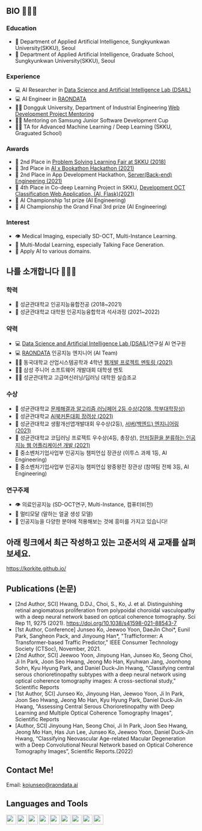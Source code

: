## BIO 👨🏻‍💻
### Education
- 🎒 Department of Applied Artificial Intelligence, Sungkyunkwan University(SKKU), Seoul
- 🎒 Department of Applied Artificial Intelligence, Graduate School, Sungkyunkwan University(SKKU), Seoul
### Experience
- 💻 AI Researcher in [Data Science and Artificial Intelligence Lab (DSAIL)][DSAIL]
- 💻 AI Engineer in [RAONDATA][raondata]
- 👨‍🏫 Dongguk University, Department of Industrial Engineering [Web Development Project Mentoring][dongmen]  
- 👨‍🏫 Mentoring on Samsung Junior Software Development Cup
- 👨‍🏫 TA for Advanced Machine Learning / Deep Learning (SKKU, Graguated School)
### Awards
- 🥈 2nd Place in [Problem Solving Learning Fair at SKKU (2018)][learning]
- 🥉 3rd Place in [AI x Bookathon Hackathon (2021)][bookathon]
- 🥈 2nd Place in App Development Hackathon, [Server(Back-end) Engineering (2021)][appdev]
- 🥉 4th Place in Co-deep Learning Project in SKKU, [Development OCT Classification Web Application, (AI, Flask)(2021)][codeep]
- 🥇 AI Championship 1st prize (AI Engineering)
- 🥉 AI Championship the Grand Final 3rd prize (AI Engineering)
### Interest
- 👁 Medical Imaging, especially SD-OCT, Multi-Instance Learning.
- 🕺 Multi-Modal Learning, especially Talking Face Generation.
- 🚀 Apply AI to various domains.

## 나를 소개합니다 👨🏻‍💻
### 학력
- 🎒 성균관대학교 인공지능융합전공 (2018~2021)
- 🎒 성균관대학교 대학원 인공지능융합학과 석사과정 (2021~2022)
### 약력
- 💻 [Data Science and Artificial Intelligence Lab (DSAIL)][DSAIL]연구실 AI 연구원
- 💻 [RAONDATA][raondata] 인공지능 엔지니어 (AI Team)
- 👨‍🏫 동국대학교 산업시스템공학과 4학년 [웹개발 프로젝트 멘토링 (2021)][dongmen]
- 👨‍🏫 삼성 주니어 소프트웨어 개발대회 대학생 멘토
- 👨‍🏫 성균관대학교 고급머신러닝/딥러닝 대학원 실습조교
### 수상
- 🥈 성균관대학교 [문제해결과 알고리즘 러닝페어 2등 수상(2018, 학부대학장상)][learning]
- 🥉 성균관대학교 [AI북커톤대회 장려상 (2021)][bookathon]
- 🥈 성균관대학교 생활개선앱개발대회 우수상(2등), [서버(백엔드) 엔지니어링 (2021)][appdev]
- 🥉 성균관대학교 코딥러닝 프로젝트 우수상(4등, 총장상), [안저질환을 분류하는 인공지능 웹 어플리케이션 개발 (2021)][codeep]
- 🥇 중소벤처기업사업부 인공지능 챔피언십 장관상 (이투스 과제 1등, AI Engineering)
- 🥉 중소벤처기업사업부 인공지능 챔피언십 왕중왕전 장관상 (참여팀 전체 3등, AI Engineering)
### 연구주제
- 👁 의료인공지능 (SD-OCT연구, Multi-Instance, 컴퓨터비전)
- 🕺 멀티모달 (말하는 얼굴 생성 모델)
- 🚀 인공지능을 다양한 분야에 적용해보는 것에 흥미를 가지고 있습니다!

## 아래 링크에서 최근 작성하고 있는 고준서의 새 교재를 살펴보세요.
https://korkite.github.io/

## Publications (논문)
- [2nd Author, SCI] Hwang, D.DJ., Choi, S., Ko, J. et al. Distinguishing retinal angiomatous proliferation from polypoidal choroidal vasculopathy with a deep neural network based on optical coherence tomography. Sci Rep 11, 9275 (2021). https://doi.org/10.1038/s41598-021-88543-7
- [1st Author, Conference] Junseo Ko, Jeewoo Yoon, DaeJin Choi*, Eunil Park, Sangheon Pack, and Jinyoung Han*, "Trafficformer: A Transformer-based Traffic Predictor," IEEE Consumer Technology Society (CTSoc), November, 2021.
- [2nd Author, SCI] Jeewoo Yoon, Jinyoung Han, Junseo Ko, Seong Choi, Ji In Park, Joon Seo Hwang, Jeong Mo Han, Kyuhwan Jang, Joonhong Sohn, Kyu Hyung Park, and Daniel Duck-Jin Hwang, "Classifying central serous chorioretinopathy subtypes with a deep neural network using optical coherence tomography images: A cross-sectional study," Scientific Reports
- [1st Author, SCI] Junseo Ko, Jinyoung Han, Jeewoo Yoon, Ji In Park, Joon Seo Hwang, Jeong Mo Han, Kyu Hyung Park, Daniel Duck-Jin Hwang, "Assessing Central Serous Chorioretinopathy with Deep Learning and Multiple Optical Coherence Tomography Images", Scientific Reports
- [Author, SCI] Jinyoung Han, Seong Choi, Ji In Park, Joon Seo Hwang, Jeong Mo Han, Has Jun Lee, Junseo Ko, Jeewoo Yoon, Daniel Duck-Jin Hwang, “Classifying Neovascular Age-related Macular Degeneration with a Deep Convolutional Neural Network based on Optical Coherence Tomography Images”, Scientific Reports.(2022)


## Contact Me!
Email: kojunseo@raondata.ai

## Languages and Tools
[<img align = "left" width="26px" src="https://user-images.githubusercontent.com/50725139/102698710-c4cec900-4282-11eb-9f13-b5477cf503bf.png">][Youtube Link]
[<img align = "left" width="26px" src="https://store-images.s-microsoft.com/image/apps.6287.14514296758674918.de7d5037-39e7-4c0a-b6bb-7346f5e3787c.8099b1a2-2ae0-41d0-8b74-5ace1c2d9a8a?mode=scale&q=90&h=200&w=200&background=%230078D7">][scholar]
<img align = "left" width="26px" src="https://user-images.githubusercontent.com/50725139/102698864-f1cfab80-4283-11eb-90a5-d53f95851daf.png">
<img align = "left" width="26px" src="https://user-images.githubusercontent.com/50725139/102698869-fdbb6d80-4283-11eb-8726-2af4048d8a15.jpeg">
<img align = "left" width="26px" src="https://user-images.githubusercontent.com/50725139/102698881-10ce3d80-4284-11eb-80a8-b8ffef6787ac.png">
<img align = "left" width="26px" src="https://user-images.githubusercontent.com/50725139/102698893-1cb9ff80-4284-11eb-87c9-040e0302dcbe.png">
<img align = "left" width="26px" src="https://user-images.githubusercontent.com/50725139/102698915-3b1ffb00-4284-11eb-9db1-b4303a38c479.png">
<img align = "left" width="26px" src="https://user-images.githubusercontent.com/50725139/102698916-44a96300-4284-11eb-9ef1-c1546bb2b721.png">
<img align = "left" width="26px" src="https://user-images.githubusercontent.com/50725139/102698918-48d58080-4284-11eb-91e7-72c255d9fbb7.png">



[DSAIL]: https://sites.google.com/view/datasciencelab/ "Go DSAIL"
[scholar]: https://scholar.google.com/citations?user=qt7vHIMAAAAJ&hl=ko&oi=ao
[Youtube link]: https://www.youtube.com/channel/UCCaunu3Cv09ZCDxU13Gx3Hg?view_as=subscriber
[appdev]: https://github.com/KorKite/SubwaySeat_APP
[learning]: https://github.com/KorKite/Offline-Calendar-Python-Tkinter
[bookathon]: https://github.com/KorKite/bookathon2021-SKKU-Team-COCO
[dongmen]: https://github.com/KorKite/dongguk-ontenttion-mentoring
[codeep]: https://github.com/KorKite/codeep2021-Team11
[raondata]: https://www.raondata.ai
